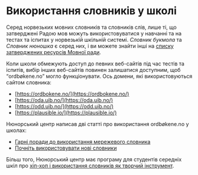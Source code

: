 # Використання словників у школі
Серед норвезьких мовних словників та словників слів, лише ті, що затверджені Радою мов можуть використовуватися у навчанні та на тестах та іспитах у норвезькій шкільній системі. _Словник букмола_ та _Словник нюношка_ є серед них, і ви можете знайти інші на [списку затверджених ресурсів Мовної ради](https://www.sprakradet.no/sprakhjelp/Skriverad/Ordlister/Ordlister-til-skulebruk/).

Коли школи обмежують доступ до певних веб-сайтів під час тестів та іспитів, вибір інших веб-сайтів повинен залишатися доступним, щоб “ordbøkene.no” могло функціонувати. Ось домени, які використовуються сайтом словника:

*   [https://ordbokene.no/](https://ordbokene.no/)
*   [https://oda.uib.no/](https://oda.uib.no/)
*   [https://odd.uib.no/](https://odd.uib.no/)
*   [https://plausible.io/](https://plausible.io/)

Нюнорський центр написав дві статті про використання ordbøkene.no у школах:

*   [Гарні поради до використання мережевого словника](https://nynorsksenteret.no/vidaregaande/grammatikk/gode-tips-til-bruk-av-nettordboka)
*   [Почніть використовувати нові словники](https://nynorsksenteret.no/blogg/ta-i-bruk-dei-nye-ordbokene)

Більш того, Нюнорський центр має програму для студентів середніх шкіл про [хіп-хоп і використання словників як творчий інструмент](https://nynorsksenteret.no/ungdomsskule/skriving/kreativ-skriving/hiphop-ordboka-som-kreativt-verktoy).